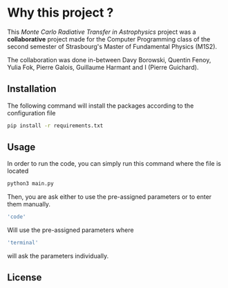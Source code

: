 # Why this project ?

This *Monte Carlo Radiative Transfer in Astrophysics* project was a **collaborative** project made for the Computer Programming class of the second semester of Strasbourg's Master of Fundamental Physics (M1S2).

The collaboration was done in-between Davy Borowski, Quentin Fenoy, Yulia Fok, Pierre Galois, Guillaume Harmant and I (Pierre Guichard).


## Installation

The following command will install the packages according to the configuration file
```bash
pip install -r requirements.txt
```

## Usage

In order to run the code, you can simply run this command where the file is located
```bash
python3 main.py
```
Then, you are ask either to use the pre-assigned parameters or to enter them manually.
```bash
'code'
```
Will use the pre-assigned parameters where
```bash
'terminal'
```
will ask the parameters individually.







## License

